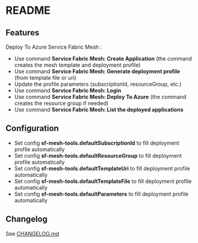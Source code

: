 # README

## Features

Deploy To Azure Service Fabric Mesh : 
* Use command **Service Fabric Mesh: Create Application** (the command creates the mesh template and deployment profile)
* Use command **Service Fabric Mesh: Generate deployment profile** (from template file or uri)
* Update the profile parameters (subscriptionId, resourceGroup, etc.)
* Use command **Service Fabric Mesh: Login**
* Use command **Service Fabric Mesh: Deploy To Azure** (the command creates the resource group if needed)
* Use command **Service Fabric Mesh: List the deployed applications**

## Configuration 
* Set config **sf-mesh-tools.defaultSubscriptionId** to fill deployment profile automatically
* Set config **sf-mesh-tools.defaultResourceGroup** to fill deployment profile automatically
* Set config **sf-mesh-tools.defaultTemplateUri** to fill deployment profile automatically
* Set config **sf-mesh-tools.defaultTemplateFile** to fill deployment profile automatically
* Set config **sf-mesh-tools.defaultParameters** to fill deployment profile automatically

## Changelog

See [CHANGELOG.md](CHANGELOG.md)